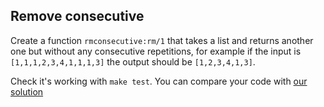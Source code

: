 Remove consecutive
------------------

Create a function `rmconsecutive:rm/1` that takes a list and returns
another one but without any consecutive repetitions, for example if
the input is `[1,1,1,2,3,4,1,1,1,3]` the output should be `[1,2,3,4,1,3]`.

Check it's working with `make test`. You can compare your code with
[our solution](solution/)

